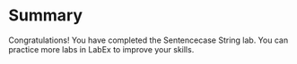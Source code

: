 # Summary

Congratulations! You have completed the Sentencecase String lab. You can practice more labs in LabEx to improve your skills.
